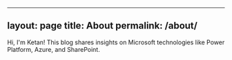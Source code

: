   ---
layout: page
title: About
permalink: /about/
---
Hi, I'm Ketan! This blog shares insights on Microsoft technologies like Power Platform, Azure, and SharePoint.
